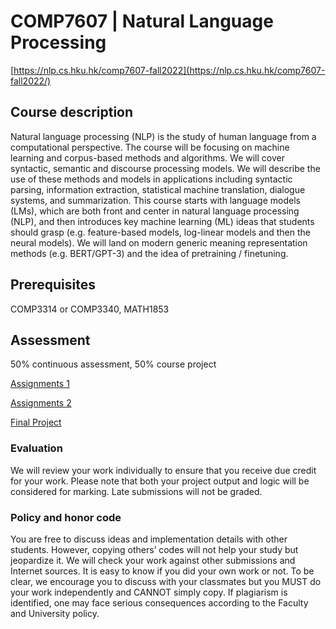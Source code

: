 # COMP7607 | Natural Language Processing
[https://nlp.cs.hku.hk/comp7607-fall2022](https://nlp.cs.hku.hk/comp7607-fall2022/)
## Course description
Natural language processing (NLP) is the study of human language from a computational perspective. The course will be focusing on machine learning and corpus-based methods and algorithms. We will cover syntactic, semantic and discourse processing models. We will describe the use of these methods and models in applications including syntactic parsing, information extraction, statistical machine translation, dialogue systems, and summarization. This course starts with language models (LMs), which are both front and center in natural language processing (NLP), and then introduces key machine learning (ML) ideas that students should grasp (e.g. feature-based models, log-linear models and then the neural models). We will land on modern generic meaning representation methods (e.g. BERT/GPT-3) and the idea of pretraining / finetuning.

## Prerequisites
COMP3314 or COMP3340, MATH1853

## Assessment
50% continuous assessment, 50% course project

[Assignments 1](assignments/A1)

[Assignments 2](assignments/A2)

[Final Project](project/)

### Evaluation
We will review your work individually to ensure that you receive due credit for your work. Please note that both your project output and logic will be considered for marking. Late submissions will not be graded.

### Policy and honor code
You are free to discuss ideas and implementation details with other students. However, copying others’ codes will not help your study but jeopardize it. We will check your work against other submissions and Internet sources. It is easy to know if you did your own work or not. To be clear, we encourage you to discuss with your classmates but you MUST do your work independently and CANNOT simply copy. If plagiarism is identified, one may face serious consequences according to the Faculty and University policy.